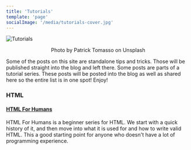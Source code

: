 ```yaml
---
title: 'Tutorials'
template: 'page'
socialImage: '/media/tutorials-cover.jpg'
---
```


![Tutorials](/media/tutorials-cover.jpg)

<center>Photo by Patrick Tomasso on Unsplash</center>

Some of the posts on this site are standalone tips and tricks. Those will be published straight into the blog and left there. Some posts are parts of a tutorial series. These posts will be posted into the blog as well as shared here so the entire list is in one spot! Enjoy!

### HTML

#### [HTML For Humans](/category/html-for-humans/)

HTML For Humans is a beginner series for HTML. We start with a quick history of it, and then move into what it is used for and how to write valid HTML. This a good starting point for anyone who doesn't have a lot of programming experience.
